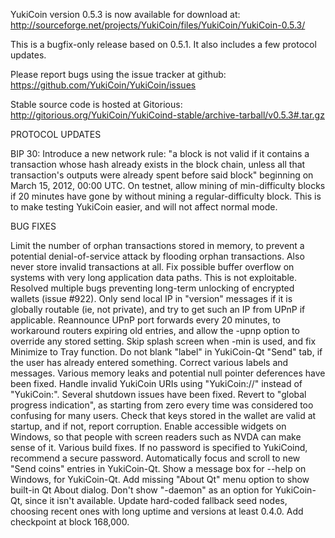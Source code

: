 YukiCoin version 0.5.3 is now available for download at:
http://sourceforge.net/projects/YukiCoin/files/YukiCoin/YukiCoin-0.5.3/

This is a bugfix-only release based on 0.5.1.
It also includes a few protocol updates.

Please report bugs using the issue tracker at github:
https://github.com/YukiCoin/YukiCoin/issues

Stable source code is hosted at Gitorious:
http://gitorious.org/YukiCoin/YukiCoind-stable/archive-tarball/v0.5.3#.tar.gz

PROTOCOL UPDATES

BIP 30: Introduce a new network rule: "a block is not valid if it contains a transaction whose hash already exists in the block chain, unless all that transaction's outputs were already spent before said block" beginning on March 15, 2012, 00:00 UTC.
On testnet, allow mining of min-difficulty blocks if 20 minutes have gone by without mining a regular-difficulty block. This is to make testing YukiCoin easier, and will not affect normal mode.

BUG FIXES

Limit the number of orphan transactions stored in memory, to prevent a potential denial-of-service attack by flooding orphan transactions. Also never store invalid transactions at all.
Fix possible buffer overflow on systems with very long application data paths. This is not exploitable.
Resolved multiple bugs preventing long-term unlocking of encrypted wallets
(issue #922).
Only send local IP in "version" messages if it is globally routable (ie, not private), and try to get such an IP from UPnP if applicable.
Reannounce UPnP port forwards every 20 minutes, to workaround routers expiring old entries, and allow the -upnp option to override any stored setting.
Skip splash screen when -min is used, and fix Minimize to Tray function.
Do not blank "label" in YukiCoin-Qt "Send" tab, if the user has already entered something.
Correct various labels and messages.
Various memory leaks and potential null pointer deferences have been fixed.
Handle invalid YukiCoin URIs using "YukiCoin://" instead of "YukiCoin:".
Several shutdown issues have been fixed.
Revert to "global progress indication", as starting from zero every time was considered too confusing for many users.
Check that keys stored in the wallet are valid at startup, and if not, report corruption.
Enable accessible widgets on Windows, so that people with screen readers such as NVDA can make sense of it.
Various build fixes.
If no password is specified to YukiCoind, recommend a secure password.
Automatically focus and scroll to new "Send coins" entries in YukiCoin-Qt.
Show a message box for --help on Windows, for YukiCoin-Qt.
Add missing "About Qt" menu option to show built-in Qt About dialog.
Don't show "-daemon" as an option for YukiCoin-Qt, since it isn't available.
Update hard-coded fallback seed nodes, choosing recent ones with long uptime and versions at least 0.4.0.
Add checkpoint at block 168,000.
